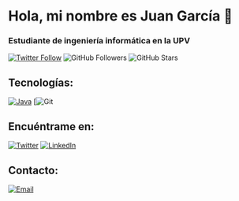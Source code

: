 # Hola, mi nombre es Juan García 👋
### Estudiante de ingeniería informática en la UPV

[comment]:<![https://github.com/juangarciatn](https://raw.githubusercontent.com/mouredev/mouredev/master/mouredev_github_profile.png)>

[![Twitter Follow](https://img.shields.io/twitter/follow/juangarciatn?style=social)](https://twitter.com/juangarciatn)
![GitHub Followers](https://img.shields.io/github/followers/juangarciatn?style=social)
![GitHub Stars](https://img.shields.io/github/stars/juangarciatn?style=social)

## Tecnologías:

[![Java](https://img.shields.io/badge/Java-007396?style=for-the-badge&logo=java&logoColor=white&labelColor=101010)]()
[![Git](https://img.shields.io/badge/-Git-orange?style=for-the-badge&logo=Git)[]()

## Encuéntrame en:

[![Twitter](https://img.shields.io/badge/Twitter-@juangarciatn-1DA1F2?style=for-the-badge&logo=twitter&logoColor=white&labelColor=101010)](https://twitter.com/juangarciatn)
[![LinkedIn](https://img.shields.io/badge/LinkedIn-Juan_García-0077B5?style=for-the-badge&logo=linkedin&logoColor=white&labelColor=101010)](https://www.linkedin.com/in/juangarciatn)

## Contacto:

[![Email](https://img.shields.io/badge/juan.garcia.anton@gmail.com-email-D14836?style=for-the-badge&logo=gmail&logoColor=white&labelColor=101010)](mailto:juan.garcia.anton@gmail.com)
</br>
